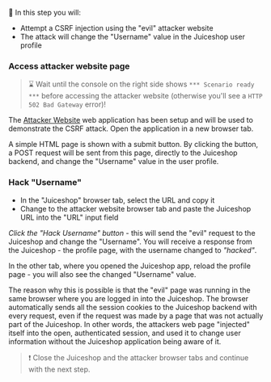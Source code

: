 &#127919; In this step you will:

* Attempt a CSRF injection using the "evil" attacker website
* The attack will change the "Username" value in the Juiceshop user profile

### Access attacker website page

> &#8987; Wait until the console on the right side shows `*** Scenario ready ***` before accessing the attacker website (otherwise you'll see a `HTTP 502 Bad Gateway` error)!

The [Attacker Website]({{TRAFFIC_HOST1_9090}}) web application has been setup and will be used to demonstrate the 
CSRF attack. Open the application in a new browser tab.

A simple HTML page is shown with a submit button. By clicking the button, a POST request will be sent from
this page, directly to the Juiceshop backend, and change the "Username" value in the user profile.

### Hack "Username"

* In the "Juiceshop" browser tab, select the URL and copy it
* Change to the attacker website browser tab and paste the Juiceshop URL into the "URL" input field

*Click the "Hack Username" button* - this will send the "evil" request to the Juiceshop and change the "Username". 
You will receive a response from the Juiceshop - the profile page, with the username changed to *"hacked"*.

In the other tab, where you opened the Juiceshop app, reload the profile page - you will also see
the changed "Username" value.

The reason why this is possible is that the "evil" page was running in the same browser where you are logged in into
the Juiceshop. The browser automatically sends all the session cookies to the Juiceshop backend with every request,
even if the request was made by a page that was not actually part of the Juiceshop. In other words, the attackers web page
"injected" itself into the open, authenticated session, and used it to change user information without the Juiceshop
application being aware of it.

> &#10071; Close the Juiceshop and the attacker browser tabs and continue with the next step.